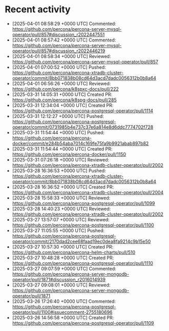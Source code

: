 # Recent activity

* [2025-04-01 08:58:29 +0000 UTC] Commented: https://github.com/percona/percona-server-mysql-operator/pull/857#discussion_r2022447551
* [2025-04-01 08:57:42 +0000 UTC] Commented: https://github.com/percona/percona-server-mysql-operator/pull/857#discussion_r2022446219
* [2025-04-01 08:58:34 +0000 UTC] Reviewed: https://github.com/percona/percona-server-mysql-operator/pull/857
* [2025-04-01 07:00:52 +0000 UTC] Pushed: https://github.com/percona/percona-xtradb-cluster-operator/commit/8bb071838b08cd64d3acd7dadc0056312b0b8a64
* [2025-04-01 06:56:26 +0000 UTC] Reviewed: https://github.com/percona/k8spxc-docs/pull/222
* [2025-03-31 14:05:31 +0000 UTC] Created PR: https://github.com/percona/k8spg-docs/pull/285
* [2025-03-31 12:34:04 +0000 UTC] Created PR: https://github.com/percona/percona-postgresql-operator/pull/1114
* [2025-03-31 12:12:27 +0000 UTC] Pushed: https://github.com/percona/percona-postgresql-operator/commit/0731985b4e737c37e6a814e8d6ddc7774702f728
* [2025-03-31 11:54:44 +0000 UTC] Pushed: https://github.com/percona/percona-docker/commit/e284b54aba7014c169fe75fa9b9921abab897b82
* [2025-03-31 11:54:44 +0000 UTC] Created PR: https://github.com/percona/percona-docker/pull/1150
* [2025-03-31 07:26:18 +0000 UTC] Reviewed: https://github.com/percona/percona-xtradb-cluster-operator/pull/2002
* [2025-03-28 16:36:53 +0000 UTC] Pushed: https://github.com/percona/percona-xtradb-cluster-operator/commit/8bb071838b08cd64d3acd7dadc0056312b0b8a64
* [2025-03-28 16:36:52 +0000 UTC] Created PR: https://github.com/percona/percona-xtradb-cluster-operator/pull/2004
* [2025-03-28 15:58:33 +0000 UTC] Reviewed: https://github.com/percona/percona-postgresql-operator/pull/1099
* [2025-03-28 14:40:23 +0000 UTC] Reviewed: https://github.com/percona/percona-xtradb-cluster-operator/pull/2002
* [2025-03-27 13:57:07 +0000 UTC] Reviewed: https://github.com/percona/percona-postgresql-operator/pull/1100
* [2025-03-27 11:05:55 +0000 UTC] Pushed: https://github.com/percona/percona-postgresql-operator/commit/2170dad2cee68faad19ec0dea8fa9214c9b15e50
* [2025-03-27 10:57:30 +0000 UTC] Created PR: https://github.com/percona/percona-helm-charts/pull/510
* [2025-03-27 10:48:28 +0000 UTC] Created PR: https://github.com/percona/percona-postgresql-operator/pull/1110
* [2025-03-27 09:07:59 +0000 UTC] Commented: https://github.com/percona/percona-server-mongodb-operator/pull/1871#discussion_r2016014939
* [2025-03-27 09:08:01 +0000 UTC] Reviewed: https://github.com/percona/percona-server-mongodb-operator/pull/1871
* [2025-03-26 17:26:40 +0000 UTC] Commented: https://github.com/percona/percona-postgresql-operator/pull/1100#issuecomment-2755180696
* [2025-03-26 14:56:58 +0000 UTC] Created PR: https://github.com/percona/percona-postgresql-operator/pull/1109
